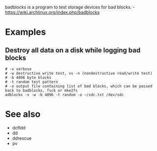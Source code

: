 badblocks is a program to test storage devices for bad blocks. - <https://wiki.archlinux.org/index.php/badblocks>

# Examples

## Destroy all data on a disk while logging bad blocks

```
# -v verbose
# -w destructive write test, vs -n (nondestructive read/write test)
# -b 4096 byte blocks
# -t random test pattern
# -o output file containing list of bad blocks, which can be passed back to badblocks, fsck or mke2fs
adblocks -v -w -b 4096 -t random -o ~/sdc.txt /dev/sdc
```

# See also

- dcfldd
- dd
- ddrescue
- pv
